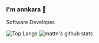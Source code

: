 ### I'm annkara 👋

Software Developer.

![Top Langs](https://github-readme-stats.vercel.app/api/top-langs/?username=annkara&hide=html)
![mattn's github stats](https://github-readme-stats.vercel.app/api?username=annkara&show_icons=true&count_private=true&line_height=40)
